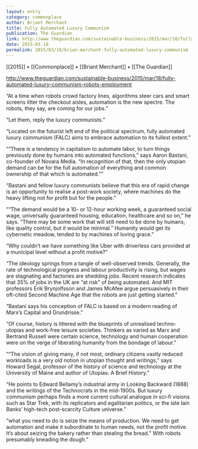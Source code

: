 ```yaml
---
layout: entry
category: commonplace
author: Briant Merchant
title: Fully Automated Luxury Communism
publication: The Guardian
link: http://www.theguardian.com/sustainable-business/2015/mar/18/fully-automated-luxury-communism-robots-employment
date: 2015-03-18
permalink: 2015/03/18/brian-merchant-fully-automated-luxury-communism
---
```


[[2015]] • [[Commonplace]] • [[Briant Merchant]] • [[The Guardian]]

http://www.theguardian.com/sustainable-business/2015/mar/18/fully-automated-luxury-communism-robots-employment

“At a time when robots crowd factory lines, algorithms steer cars and smart screens litter the checkout aisles, automation is the new spectre. The robots, they say, are coming for our jobs.”

“Let them, reply the luxury communists.”

“Located on the futurist left end of the political spectrum, fully automated luxury communism (FALC) aims to embrace automation to its fullest extent.”

““There is a tendency in capitalism to automate labor, to turn things previously done by humans into automated functions,” says Aaron Bastani, co-founder of Novara Media. “In recognition of that, then the only utopian demand can be for the full automation of everything and common ownership of that which is automated.””

“Bastani and fellow luxury communists believe that this era of rapid change is an opportunity to realise a post-work society, where machines do the heavy lifting not for profit but for the people.”

““The demand would be a 10- or 12-hour working week, a guaranteed social wage, universally guaranteed housing, education, healthcare and so on,” he says. “There may be some work that will still need to be done by humans, like quality control, but it would be minimal.” Humanity would get its cybernetic meadow, tended to by machines of loving grace.”

“Why couldn’t we have something like Uber with driverless cars provided at a municipal level without a profit motive?”

“The ideology springs from a tangle of well-observed trends. Generally, the rate of technological progress and labour productivity is rising, but wages are stagnating and factories are shedding jobs. Recent research indicates that 35% of jobs in the UK are “at risk” of being automated. And MIT professors Erik Brynjolfsson and James McAfee argue persuasively in their oft-cited Second Machine Age that the robots are just getting started.”

“Bastani says his conception of FALC is based on a modern reading of Marx’s Capital and Grundrisse.”

“Of course, history is littered with the blueprints of unrealised techno-utopias and work-free leisure societies. Thinkers as varied as Marx and Bertrand Russell were certain science, technology and human cooperation were on the verge of liberating humanity from the bondage of labour.”

““The vision of giving many, if not most, ordinary citizens vastly reduced workloads is a very old notion in utopian thought and writings,” says Howard Segal, professor of the history of science and technology at the University of Maine and author of Utopias: A Brief History.”

“He points to Edward Bellamy’s industrial army in Looking Backward (1888) and the writings of the Technocrats in the mid-1900s. But luxury communism perhaps finds a more current cultural analogue in sci-fi visions such as Star Trek, with its replicators and egalitarian politics, or the late Iain Banks’ high-tech post-scarcity Culture universe.”

“what you need to do is seize the means of production. We need to get automation and make it subordinate to human needs, not the profit motive. It’s about seizing the bakery rather than stealing the bread.” With robots presumably kneading the dough.”

